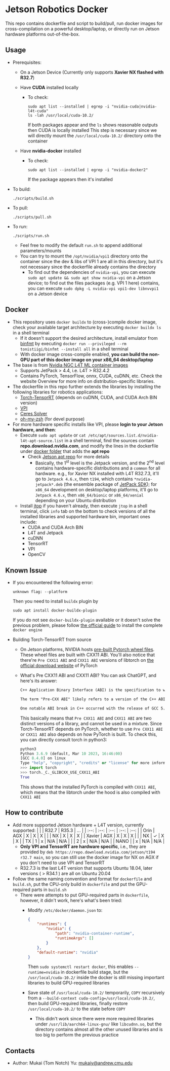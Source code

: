 # Jetson Robotics Docker

This repo contains dockerfile and script to build/pull, run docker images for cross-compilation on a powerful desktop/laptop, or directly run on Jetson hardware platforms out-of-the-box.

## Usage

* Prerequisites:
  * On a Jetson Device (Currently only supports **Xavier NX flashed with R32.7**)
  * Have **CUDA** installed locally
    * To check:

      ```Shell
      sudo apt list --installed | egrep -i "nvidia-cuda|nvidia-l4t-cuda"
      ls -lah /usr/local/cuda-10.2/
      ````

      If both packages appear and the `ls` shows reasonable outputs then CUDA is locally installed
      This step is necessary since we will directly mount the `/usr/local/cuda-10.2/` directory onto the container

  * Have **nvidia-docker** installed
    * To check:

      ```Shell
      sudo apt list --installed | egrep -i "nvidia-docker2"
      ````

      If the package appears then it's installed

* To build:

  ```Shell
  ./scripts/build.sh
  ```

* To pull:

  ```Shell
  ./scripts/pull.sh
  ```

* To run:

  ```Shell
  ./scripts/run.sh
  ```

  * Feel free to modify the default `run.sh` to append additional parameters/mounts
  * You can try to mount the `/opt/nvidia/vpi1` directory onto the container since the dev & libs of VPI 1 are all in this directory, but it's not necessary since the dockerfile already contains the directory
    * To find out the dependencies of `nvidia-vpi`, you can execute `sudo apt update && sudo apt show nvidia-vpi` on a Jetson device; to find out the files packages (e.g. VPI 1 here) contains, you can execute `sudo dpkg -L nvidia-vpi vpi1-dev libnvvpi1` on a Jetson device

## Docker

* This repository uses `docker buildx` to (cross-)compile docker image, check your available target architecture by executing `docker buildx ls` in a shell terminal
  * If it doesn't support the desired architecture, install emulator from [binfmt](https://github.com/tonistiigi/binfmt) by executing `docker run --privileged --rm tonistiigi/binfmt --install all` in a shell terminal
  * With docker image cross-compile enabled, **you can build the non-GPU part of this docker image on your x86_64 desktop/laptop**
* The base is from [Nvidia NGC L4T ML container images](https://catalog.ngc.nvidia.com/orgs/nvidia/containers/l4t-ml)
  * Supports JetPack > 4.4, i.e. L4T > R32.4.2
  * Contains PyTorch, TensorFlow, onnx, CUDA, cuDNN, etc. Check the website Overview for more info on distribution-specific libraries.
* The dockerfile in this repo further extends the libraries by installing the following libraries for robotics applications:
  * [Torch-TensorRT](https://github.com/pytorch/TensorRT) (depends on cuDNN, CUDA, and CUDA Arch BIN version)
  * [VPI](https://docs.nvidia.com/vpi/)
  * [Ceres Solver](http://ceres-solver.org/)
  * [oh-my-zsh](https://ohmyz.sh/) (for devel purpose)
* For more hardware specific installs like VPI, please **login to your Jetson hardware, and then**:
  * Execute `sudo apt update` or `cat /etc/apt/sources.list.d/nvidia-l4t-apt-source.list` in a shell terminal, find the sources contain **repo.download.nvidia.com**, and modify the lines in the dockerfile under [docker folder](./docker) that adds the **apt repo**
    * Check [Jetson apt repo](https://repo.download.nvidia.com/jetson/) for more details
      * Basically, the 1<sup>st</sup> level is the Jetpack version, and the 2<sup>nd</sup> level contains hardware-specific distributions and a `common` for all hardware. e.g., for Xavier NX installed with L4T R32.7.3, it'll go to `Jetpack 4.6.x`, then `t194`, which contains `*nvidia-jetpack*.deb` (the ensemble package of [JetPack SDK](https://developer.nvidia.com/embedded/jetpack)); for `x86_64` development on desktop/laptop platforms, it'll go to `Jetpack 4.6.x`, then `x86_64/bionic` or `x86_64/xenial` depending on your Ubuntu distribution
  * Install [jtop](https://github.com/rbonghi/jetson_stats) if you haven't already, then execute `jtop` in a shell terminal, click `info` tab on the bottom to check versions of all the installed libraries and supported hardware bin, important ones include:
    * CUDA and CUDA Arch BIN
    * L4T and Jetpack
    * cuDNN
    * TensorRT
    * VPI
    * OpenCV

## Known Issue

* If you encountered the following error:

  ```Shell
  unknown flag: --platform
  ```

  Then you need to install `buildx` plugin by

  ```Shell
  sudo apt install docker-buildx-plugin
  ```

  If you do not see `docker-buildx-plugin` available or it doesn't solve the previous problem, please follow [the official guide](https://docs.docker.com/engine/install/ubuntu/) to install the complete `docker engine`
* Building Torch-TensorRT from source
  * On Jetson platforms, NVIDIA hosts [pre-built Pytorch wheel files](https://forums.developer.nvidia.com/t/pytorch-for-jetson-version-1-10-now-available/72048). These wheel files are built with CXX11 ABI. You'll also notice that there're `Pre CXX11 ABI` and `CXX11 ABI` versions of libtorch on [the official download website](https://pytorch.org/get-started/locally/) of PyTorch
  * What's Pre CXX11 ABI and CXX11 ABI? You can ask ChatGPT, and here's its answer:

    ```txt
    C++ Application Binary Interface (ABI) is the specification to which executable code adheres in order to facilitate correct interaction between different executable components. This includes conventions for name mangling, exception handling, calling conventions, and the layout of object code and system libraries.

    The term "Pre-CXX ABI" likely refers to a version of the C++ ABI that was in use before a specific change was introduced. An ABI can change over time as new language features are added, compilers improve, or for other reasons. When such changes occur, binary code compiled with a newer version of the compiler may not be compatible with code compiled with an older version, due to different expectations about how things like name mangling or exception handling work.

    One notable ABI break in C++ occurred with the release of GCC 5.1. This release changed the ABI in a way that was not backwards-compatible, primarily to improve the implementation of C++11's std::string and std::list types. The ABI used by versions of GCC prior to this change is often referred to as the "old" or "pre-CXX11" ABI. Code compiled with the new ABI cannot be safely linked with code compiled with the old ABI.
    ```

    This basically means that `Pre CXX11 ABI` and `CXX11 ABI` are two distinct versions of a library, and cannot be used in a mixture. Since Torch-TensorRT depends on PyTorch, whether to use `Pre CXX11 ABI` or `CXX11 ABI` also depends on how PyTorch is built. To check this, you can directly consult torch in python3:

    ```Python
    python3
    Python 3.6.9 (default, Mar 10 2023, 16:46:00)
    [GCC 8.4.0] on linux
    Type "help", "copyright", "credits" or "license" for more information.
    >>> import torch
    >>> torch._C._GLIBCXX_USE_CXX11_ABI
    True
    ```

    This shows that the installed PyTorch is compiled with `CXX11 ABI`, which means that the libtorch under the hood is also compiled with `CXX11 ABI`

## How to contribute

* Add more supported Jetson hardware + L4T version, currently supported:
  |          |          |  R32.7   |  R35.3   |    ...   |
  |   :--:   |   :--:   |   :--:   |   :--:   |   :--:   |
  |   Orin   |   AGX    |    X     |    X     |    X     |
  |          |   NX     |    X     |    X     |    X     |
  |  Xavier  |   AGX    |    X     |    X     |    X     |
  |          |   NX     |    ✓     |    X     |    X     |
  |    TX    |    1     |    x     |   N/A    |   N/A    |
  |          |    2     |    x     |   N/A    |   N/A    |
  |   NANO   |          |    x     |   N/A    |   N/A    |
  * **Only VPI and TensorRT are hardware specific**, i.e., they are provided by `deb https://repo.download.nvidia.com/jetson/t194 r32.7 main`, so you can still use the docker image for NX on AGX if you don't need to use VPI and TensorRT
  * R32.7.3 is the last L4T version that supports Ubuntu 18.04, later versions ( > R34.1 ) are all on Ubuntu 20.04
* Follow the same naming convention and format for `dockerfile` and `build.sh`, put the CPU-only build in `dockerfile` and put the GPU-required parts in `build.sh`
  * There were attempts to put GPU-required parts in `dockerfile`, however, it didn't work, here's what's been tried:
    * Modify `/etc/docker/daemon.json` to:

      ```json
      {
          "runtimes": {
              "nvidia": {
                  "path": "nvidia-container-runtime",
                  "runtimeArgs": []
              }
          },
          "default-runtime": "nvidia"
      }
      ```

      Then `sudo systemctl restart docker`, this enables `--runtime=nvidia` in dockerfile build stage, but the `/usr/local/cuda-10.2/` inside the docker is still missing important libraries to build GPU-required libraries
    * Save state of `/usr/local/cuda-10.2/` temporarily, `COPY` recursively from a `--build-context cuda-config=/usr/local/cuda-10.2/`, then build GPU-required libraries, finally restore `/usr/local/cuda-10.2/` to the state before `COPY`
      * This didn't work since there were more required libraries under `/usr/lib/aarch64-linux-gnu/` like `libcudnn.so`, but the directory contains almost all the other unused libraries and is too big to perform the previous practice

## Contacts

* Author: Mukai (Tom Notch) Yu: [mukaiy@andrew.cmu.edu](mailto:mukaiy@andrew.cmu.edu)
